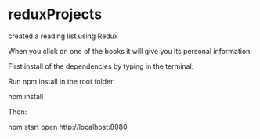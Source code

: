 # reduxProjects

created a reading list using Redux

When you click on one of the books it will give you its personal information.

First install of the dependencies by typing in the terminal:

Run npm install in the root folder:

npm install

Then: 

npm start
open http://localhost:8080
